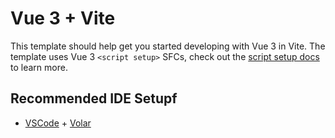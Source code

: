 # Vue 3 + Vite

This template should help get you started developing with Vue 3 in Vite. The template uses Vue 3 `<script setup>` SFCs, check out the [script setup docs](https://v3.vuejs.org/api/sfc-script-setup.html#sfc-script-setup) to learn more.

## Recommended IDE Setupf

- [VSCode](https://code.visualstudio.com/) + [Volar](https://marketplace.visualstudio.com/items?itemName=johnsoncodehk.volar)
